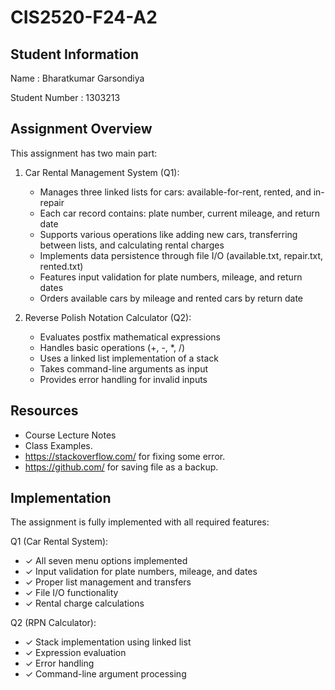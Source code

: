 # CIS2520-F24-A2

## Student Information 
Name : Bharatkumar Garsondiya

Student Number : 1303213

## Assignment Overview
This assignment has two main part:

1. Car Rental Management System (Q1):
   - Manages three linked lists for cars: available-for-rent, rented, and in-repair
   - Each car record contains: plate number, current mileage, and return date
   - Supports various operations like adding new cars, transferring between lists, and calculating rental charges
   - Implements data persistence through file I/O (available.txt, repair.txt, rented.txt)
   - Features input validation for plate numbers, mileage, and return dates
   - Orders available cars by mileage and rented cars by return date

2. Reverse Polish Notation Calculator (Q2):
   - Evaluates postfix mathematical expressions
   - Handles basic operations (+, -, *, /)
   - Uses a linked list implementation of a stack
   - Takes command-line arguments as input
   - Provides error handling for invalid inputs

## Resources 
- Course Lecture Notes
- Class Examples.
- https://stackoverflow.com/ for fixing some error.
- https://github.com/ for saving file as a backup.

## Implementation
The assignment is fully implemented with all required features:

Q1 (Car Rental System):
- ✓ All seven menu options implemented
- ✓ Input validation for plate numbers, mileage, and dates
- ✓ Proper list management and transfers
- ✓ File I/O functionality
- ✓ Rental charge calculations

Q2 (RPN Calculator):
- ✓ Stack implementation using linked list
- ✓ Expression evaluation
- ✓ Error handling
- ✓ Command-line argument processing



